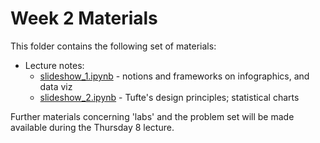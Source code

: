 # Week 2 Materials

This folder contains the following set of materials:

+ Lecture notes:
  - [slideshow_1.ipynb](slideshow_1.ipynb) - notions and frameworks on infographics, and data viz
  - [slideshow_2.ipynb](slideshow_2.ipynb) - Tufte's design principles; statistical charts

Further materials concerning 'labs' and the problem set will be made available
during the Thursday 8 lecture.
